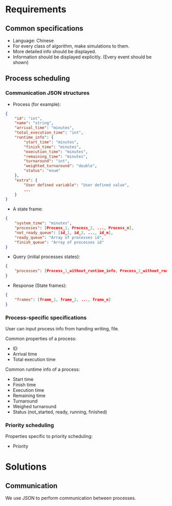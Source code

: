 # Requirements

## Common specifications

- Language: Chinese
- For every class of algorithm, make simulations to them.
- More detailed info should be displayed.
- Information should be displayed explicitly. (Every event should be shown)

## Process scheduling

### Communication JSON structures

- Process (for example):
```json
{
    "id": "int",
    "name": "string",
    "arrival_time": "minutes",
    "total_execution_time": "int",
    "runtime_info": {
        "start_time": "minutes",
        "finish_time": "minutes",
        "execution_time": "minutes",
        "remaining_time": "minutes",
        "turnaround": "int",
        "weighted_turnaround": "double",
        "status": "enum"
    },
    "extra": {
        "User defined variable": "User defined value",
        ...
    }
}
```

- A state frame:
```json
{
    "system_time": "minutes",
    "processes": [Process_1, Process_2, ..., Process_n],
    "not_ready_queue": [id_1, id_2, ..., id_m],
    "ready_queue": "Array of processes id",
    "finish_queue": "Array of processes id"
}
```

- Query (initial processes states):
```json
{
    "processes": [Process_1_without_runtime_info, Process_2_without_runtime_info, ..., Process_n_without_runtime_info]
}
```

- Response (State frames):
```json
{
    "frames": [frame_1, frame_2, ..., frame_n]
}
```

### Process-specific specifications

User can input process info from handing writing, file.

Common properties of a process:
- ID
- Arrival time
- Total execution time

Common runtime info of a process:
- Start time
- Finish time
- Execution time
- Remaining time
- Turnaround
- Weighed turnaround
- Status (not_started, ready, running, finished)

### Priority scheduling

Properties specific to priority scheduling:
- Priority


# Solutions

## Communication

We use JSON to perform communication between processes.
